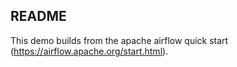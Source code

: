 README
------

This demo builds from the apache airflow quick start (https://airflow.apache.org/start.html).
